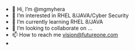 - 👋 Hi, I’m @mgmyhera
- 👀 I’m interested in RHEL 8/JAVA/Cyber Security
- 🌱 I’m currently learning RHEL 8/JAVA
- 💞️ I’m looking to collaborate on ...
- 📫 How to reach me vision@futureone.com
-

<!---
mgmyhera/mgmyhera is a ✨ special ✨ repository because its `README.md` (this file) appears on your GitHub profile.
You can click the Preview link to take a look at your changes.
--->
